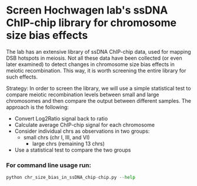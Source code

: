 # Screen Hochwagen lab's ssDNA ChIP-chip library for chromosome size bias effects

The lab has an extensive library of ssDNA ChIP-chip data, used for mapping DSB hotspots
in meiosis. Not all these data have been collected (or even later examined) to detect
changes in chromosome size bias effects in meiotic recombination. This way, it is worth
screening the entire library for such effects.

Strategy: In order to screen the library, we will use a simple statistical test to compare
meiotic recombination levels between small and large chromosomes and then compare the output
between different samples. The approach is the following:
- Convert Log2Ratio signal back to ratio
- Calculate average ChIP-chip signal for each chromosome
- Consider individual chrs as observations in two groups:
	- small chrs (chr I, III, and VI)
        - large chrs (remaining 13 chrs)
- Use a statistical test to compare the two groups


### For command line usage run:
``` python
python chr_size_bias_in_ssDNA_chip-chip.py --help
```
